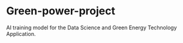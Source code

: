 # Green-power-project
AI training model for the Data Science and Green Energy Technology Application.
